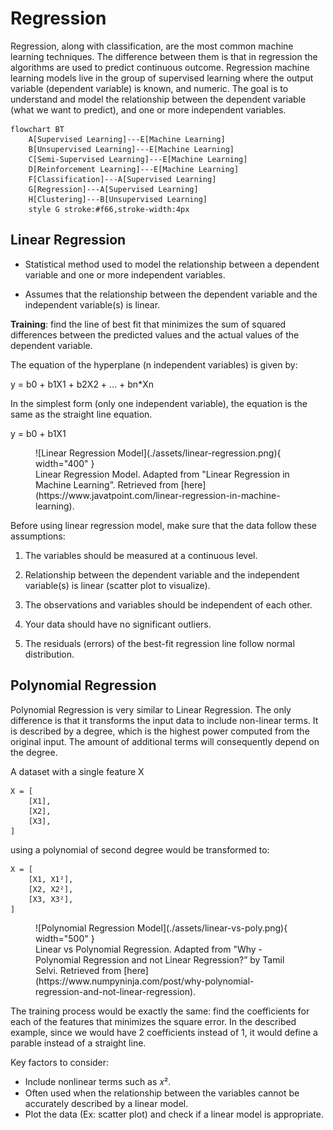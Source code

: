 # Regression

Regression, along with classification, are the most common machine learning techniques.
The difference between them is that in regression the algorithms are used to predict
continuous outcome. Regression machine learning models live in the group of
supervised learning where the output variable (dependent variable) is known, and
numeric. The goal is to understand and model the relationship between the
dependent variable (what we want to predict), and one or more independent variables.

```mermaid
flowchart BT
    A[Supervised Learning]---E[Machine Learning]
    B[Unsupervised Learning]---E[Machine Learning]
    C[Semi-Supervised Learning]---E[Machine Learning]
    D[Reinforcement Learning]---E[Machine Learning]
    F[Classification]---A[Supervised Learning]
    G[Regression]---A[Supervised Learning]
    H[Clustering]---B[Unsupervised Learning]
    style G stroke:#f66,stroke-width:4px
```

## Linear Regression

- Statistical method used to model the relationship between a dependent variable and
  one or more independent variables.

- Assumes that the relationship between the dependent variable and the
  independent variable(s) is linear.

<strong>Training</strong>: find the line of best fit that minimizes the sum of
squared differences between the predicted values and the actual values of the
dependent variable.

The equation of the hyperplane (n independent variables) is given by:

y = b0 + b1X1 + b2X2 + ... + bn\*Xn

In the simplest form (only one independent variable), the equation is the same
as the straight line equation.

y = b0 + b1X1

<figure markdown>
  ![Linear Regression Model](./assets/linear-regression.png){ width="400" }
    <figcaption>
        Linear Regression Model. Adapted from "Linear Regression in Machine Learning”. 
        Retrieved from [here](https://www.javatpoint.com/linear-regression-in-machine-learning).
    </figcaption>
</figure>

Before using linear regression model, make sure that the data follow these assumptions:

1. The variables should be measured at a continuous level.

2. Relationship between the dependent variable and the independent variable(s) is linear
   (scatter plot to visualize).

3. The observations and variables should be independent of each other.

4. Your data should have no significant outliers.

5. The residuals (errors) of the best-fit regression line follow normal distribution.

## Polynomial Regression

Polynomial Regression is very similar to Linear Regression. The only difference is that
it transforms the input data to include non-linear terms. It is described
by a degree, which is the highest power computed from the original input. The amount
of additional terms will consequently depend on the degree.

A dataset with a single feature X

```
X = [
    [X1],
    [X2],
    [X3],
]
```

using a polynomial of second degree would be transformed to:

```
X = [
    [X1, X1²],
    [X2, X2²],
    [X3, X3²],
]
```

<figure markdown>
  ![Polynomial Regression Model](./assets/linear-vs-poly.png){ width="500" }
    <figcaption>
        Linear vs Polynomial Regression. Adapted from "Why -Polynomial Regression and not Linear Regression?” by Tamil Selvi. 
        Retrieved from [here](https://www.numpyninja.com/post/why-polynomial-regression-and-not-linear-regression).
    </figcaption>
</figure>

The training process would be exactly the same: find the coefficients
for each of the features that minimizes the square error. In the described example,
since we would have 2 coefficients instead of 1, it would define a parable instead of
a straight line.

Key factors to consider:

- Include nonlinear terms such as 𝑥².
- Often used when the relationship between the variables cannot be accurately described by a linear model.
- Plot the data (Ex: scatter plot) and check if a linear model is appropriate.
